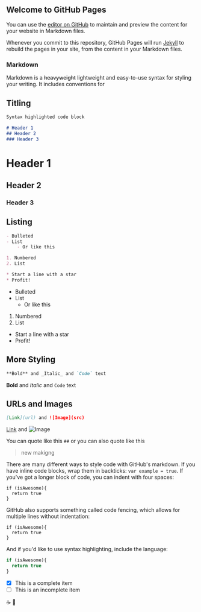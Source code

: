 ## Welcome to GitHub Pages

You can use the [editor on GitHub](https://github.com/ncont021/GitHubFundamentals/edit/gh-pages/index.md) to maintain and preview the content for your website in Markdown files.

Whenever you commit to this repository, GitHub Pages will run [Jekyll](https://jekyllrb.com/) to rebuild the pages in your site, from the content in your Markdown files.

### Markdown

Markdown is a ~~heavyweight~~ lightweight and easy-to-use syntax for styling your writing. It includes conventions for

## Titling 
```markdown
Syntax highlighted code block

# Header 1
## Header 2
### Header 3
```
# Header 1
## Header 2
### Header 3

### 

## Listing
```markdown
- Bulleted
- List
    - Or like this

1. Numbered
2. List

* Start a line with a star
* Profit!
```
- Bulleted
- List
    - Or like this

1. Numbered
2. List

* Start a line with a star
* Profit!

## More Styling 
```Markdown
**Bold** and _Italic_ and `Code` text
```
**Bold** and _Italic_ and `Code` text

## URLs and Images
```Markdown
[Link](url) and ![Image](src)
```
[Link](https://github.githubassets.com/images/modules/profile/profile-first-pr-dark.svg) and ![Image](https://github.githubassets.com/images/modules/profile/profile-first-pr-dark.svg)


You can quote like this `##` or you can also quote like this 
> new makigng 


There are many different ways to style code with GitHub's markdown. If you have inline code blocks, wrap them in backticks: `var example = true`.  If you've got a longer block of code, you can indent with four spaces:

    if (isAwesome){
      return true
    }

GitHub also supports something called code fencing, which allows for multiple lines without indentation:

```
if (isAwesome){
  return true
}
```

And if you'd like to use syntax highlighting, include the language:

```javascript
if (isAwesome){
  return true
}
```

- [x] This is a complete item
- [ ] This is an incomplete item

☕ 🌾
